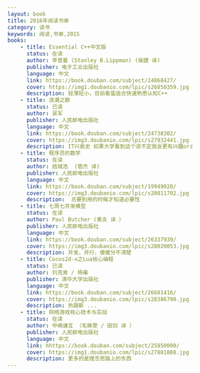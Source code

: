 ```yaml
---
layout: book
title: 2016年阅读书单
category: 读书
keywords: 阅读,书单,2015
books: 
    - title: Essential C++中文版
      status: 在读
      author: 李普曼 (Stanley B.Lippman) (侯捷 译) 
      publisher: 电子工业出版社
      language: 中文
      link: https://book.douban.com/subject/24868427/
      cover: https://img1.doubanio.com/lpic/s26850359.jpg
      description: 轻薄短小，目前看蛮适合快速熟悉认知C++
    - title: 浪潮之巅
      status: 已读
      author: 吴军 
      publisher: 人民邮电出版社
      language: 中文
      link: https://book.douban.com/subject/24738302/
      cover: https://img3.doubanio.com/lpic/s27932441.jpg
      description: IT兴衰史 如果大学看到这个说不定我会更有兴趣orz
    - title: 程序员的数学
      status: 在读
      author: 结城浩  (管杰 译) 
      publisher: 人民邮电出版社
      language: 中文
      link: https://book.douban.com/subject/19949020/
      cover: https://img3.doubanio.com/lpic/s20811702.jpg
      description:  总要到用的时候才知道必要性
    - title: 七周七并发模型
      status: 在读
      author: Paul Butcher (黄炎 译 ）
      publisher: 人民邮电出版社
      language: 中文
      link: https://book.douban.com/subject/26337939/
      cover: https://img3.doubanio.com/lpic/s28020053.jpg
      description: 并发，并行，傻傻分不清楚
    - title: Cocos2d-x之Lua核心编程
      status: 已读
      author: 刘克男 / 杨雍  
      publisher: 清华大学出版社
      language: 中文
      link: https://book.douban.com/subject/26681416/
      cover: https://img3.doubanio.com/lpic/s28386790.jpg
      description: 热跟新 ...
    - title: 网络游戏核心技术与实战
      status: 在读
      author: 中嶋谦互 （毛姝雯 / 田剑 译 ）  
      publisher: 人民邮电出版社
      language: 中文
      link: hhttps://book.douban.com/subject/25850090/
      cover: https://img1.doubanio.com/lpic/s27881888.jpg
      description: 更多的是理念思路上的东西
---
```





     
  